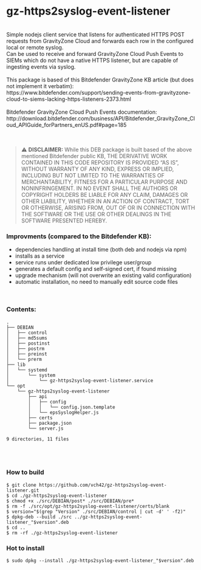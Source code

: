 # gz-https2syslog-event-listener

<br />
Simple nodejs client service that listens for authenticated HTTPS POST requests from GravityZone Cloud and forwards each row in the configured local or remote syslog.<br />
Can be used to receive and forward GravityZone Cloud Push Events to SIEMs which do not have a native HTTPS listener, but are capable of ingesting events via syslog.<br />
<br />
This package is based of this Bitdefender GravityZone KB article (but does not implement it verbatim): <br />
https://www.bitdefender.com/support/sending-events-from-gravityzone-cloud-to-siems-lacking-https-listeners-2373.html <br />
<br />
Bitdefender GravityZone Cloud Push Events documentation: <br />
http://download.bitdefender.com/business/API/Bitdefender_GravityZone_Cloud_APIGuide_forPartners_enUS.pdf#page=185<br />
<br />
<br />

> :warning: **DISCLAIMER:** While this DEB package is built based of the above mentioned Bitdefender public KB, THE DERIVATIVE WORK CONTAINED IN THIS CODE REPOSITORY IS PROVIDED “AS IS”, WITHOUT WARRANTY OF ANY KIND, EXPRESS OR IMPLIED, INCLUDING BUT NOT LIMITED TO THE WARRANTIES OF MERCHANTABILITY, FITNESS FOR A PARTICULAR PURPOSE AND NONINFRINGEMENT. IN NO EVENT SHALL THE AUTHORS OR COPYRIGHT HOLDERS BE LIABLE FOR ANY CLAIM, DAMAGES OR OTHER LIABILITY, WHETHER IN AN ACTION OF CONTRACT, TORT OR OTHERWISE, ARISING FROM, OUT OF OR IN CONNECTION WITH THE SOFTWARE OR THE USE OR OTHER DEALINGS IN THE SOFTWARE PRESENTED HEREBY.


### Improvments (compared to the Bitdefender KB):
* dependencies handling at install time (both deb and nodejs via npm)
* installs as a service
* service runs under dedicated low privilege user/group
* generates a default config and self-signed cert, if found missing
* upgrade mechanism (will not overwrite an existing valid configuration)
* automatic installation, no need to manually edit source code files

<br />

### Contents:
```
.
├── DEBIAN
│   ├── control
│   ├── md5sums
│   ├── postinst
│   ├── postrm
│   ├── preinst
│   └── prerm
├── lib
│   └── systemd
│       └── system
│           └── gz-https2syslog-event-listener.service
└── opt
    └── gz-https2syslog-event-listener
        ├── api
        │   ├── config
        │   │   └── config.json.template
        │   └── epsSyslogHelper.js
        ├── certs
        ├── package.json
        └── server.js

9 directories, 11 files
```
<br />
<br />

### How to build
```
$ git clone https://github.com/vch42/gz-https2syslog-event-listener.git
$ cd ./gz-https2syslog-event-listener
$ chmod +x ./src/DEBIAN/post* ./src/DEBIAN/pre*
$ rm -f ./src/opt/gz-https2syslog-event-listener/certs/blank
$ version="$(grep "Version" ./src/DEBIAN/control | cut -d' ' -f2)"
$ dpkg-deb --build ./src ../gz-https2syslog-event-listener_"$version".deb
$ cd ..
$ rm -rf ./gz-https2syslog-event-listener
```

### Hot to install
```
$ sudo dpkg --install ./gz-https2syslog-event-listener_"$version".deb
```












